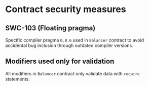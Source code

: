# Contract security measures

## SWC-103 (Floating pragma)

Specific compiler pragma `0.8.6` used in `Balancer` contract to avoid accidental bug inclusion through outdated compiler versions.

## Modifiers used only for validation

All modifiers in `Balancer` contract only validate data with `require` statements.